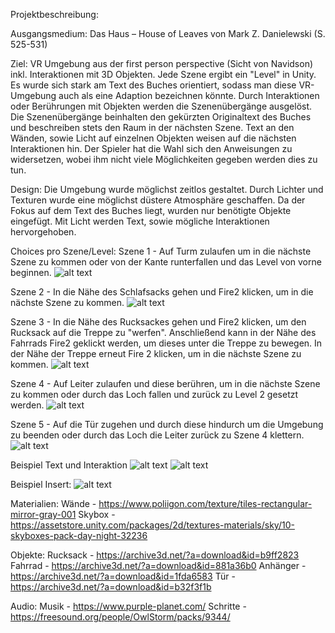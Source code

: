 Projektbeschreibung:

Ausgangsmedium: Das Haus – House of Leaves von Mark Z. Danielewski (S. 525-531)

Ziel: VR Umgebung aus der first person perspective (Sicht von Navidson) inkl. Interaktionen mit 3D Objekten. Jede Szene ergibt ein "Level" in Unity. Es wurde sich stark am Text des Buches orientiert, sodass man diese VR-Umgebung auch als eine Adaption bezeichnen könnte. Durch Interaktionen oder Berührungen mit Objekten werden die Szenenübergänge ausgelöst. Die Szenenübergänge beinhalten den gekürzten Originaltext des Buches und beschreiben stets den Raum in der nächsten Szene. Text an den Wänden, sowie Licht auf einzelnen Objekten weisen auf die nächsten Interaktionen hin. Der Spieler hat die Wahl sich den Anweisungen zu widersetzen, wobei ihm nicht viele Möglichkeiten gegeben werden dies zu tun.

Design: Die Umgebung wurde möglichst zeitlos gestaltet. Durch Lichter und Texturen wurde eine möglichst düstere Atmosphäre geschaffen. Da der Fokus auf dem Text des Buches liegt, wurden nur benötigte Objekte eingefügt. Mit Licht werden Text, sowie mögliche Interaktionen hervorgehoben. 

Choices pro Szene/Level: 
Szene 1 - Auf Turm zulaufen um in die nächste Szene zu kommen oder von der Kante runterfallen und das Level von vorne beginnen. 
![alt text](https://github.com/alexandrasophiapetersen/Media-Transformation/blob/master/szene1.png)

Szene 2 - In die Nähe des Schlafsacks gehen und Fire2 klicken, um in die nächste Szene zu kommen.
![alt text](https://github.com/alexandrasophiapetersen/Media-Transformation/blob/master/szene2.png)

Szene 3 - In die Nähe des Rucksackes gehen und Fire2 klicken, um den Rucksack auf die Treppe zu "werfen". Anschließend kann in der Nähe des Fahrrads Fire2 geklickt werden, um dieses unter die Treppe zu bewegen. In der Nähe der Treppe erneut Fire 2 klicken, um in die nächste Szene zu kommen.
![alt text](https://github.com/alexandrasophiapetersen/Media-Transformation/blob/master/szene3.png)

Szene 4 - Auf Leiter zulaufen und diese berühren, um in die nächste Szene zu kommen oder durch das Loch fallen und zurück zu Level 2 gesetzt werden.
![alt text](https://github.com/alexandrasophiapetersen/Media-Transformation/blob/master/szene4.png)

Szene 5 - Auf die Tür zugehen und durch diese hindurch um die Umgebung zu beenden oder durch das Loch die Leiter zurück zu Szene 4 klettern. 
![alt text](https://github.com/alexandrasophiapetersen/Media-Transformation/blob/master/szene5.png)

Beispiel Text und Interaktion
![alt text](https://github.com/alexandrasophiapetersen/Media-Transformation/blob/master/TextBeispiel.png)
![alt text](https://github.com/alexandrasophiapetersen/Media-Transformation/blob/master/InteraktionBeispiel.png)

Beispiel Insert: 
![alt text](https://github.com/alexandrasophiapetersen/Media-Transformation/blob/master/Insert.png)

Materialien:
Wände - https://www.poliigon.com/texture/tiles-rectangular-mirror-gray-001
Skybox - https://assetstore.unity.com/packages/2d/textures-materials/sky/10-skyboxes-pack-day-night-32236

Objekte: 
Rucksack - https://archive3d.net/?a=download&id=b9ff2823
Fahrrad - https://archive3d.net/?a=download&id=881a36b0
Anhänger - https://archive3d.net/?a=download&id=1fda6583
Tür -  https://archive3d.net/?a=download&id=b32f3f1b

Audio: 
Musik - https://www.purple-planet.com/
Schritte - https://freesound.org/people/OwlStorm/packs/9344/
